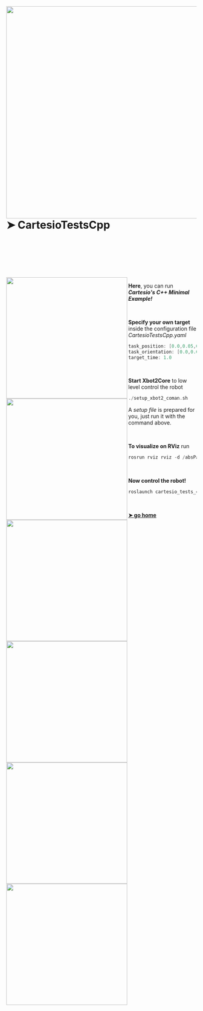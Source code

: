 
<img align="right" src="https://user-images.githubusercontent.com/15608027/118106879-62679800-b3de-11eb-845b-666ac6ad77c9.png" width="560"/>

# ➤ CartesioTestsCpp

<br />
<br />
<br />
<br />
<br />
<br />

<img align="left" src="https://user-images.githubusercontent.com/15608027/117687394-0d4a3d00-b1b8-11eb-8691-953fc945cf71.png" width="320"/>

**Here**, you can run **_Cartesio's C++ Minimal Example!_**

<img align="left" src="https://user-images.githubusercontent.com/15608027/117687394-0d4a3d00-b1b8-11eb-8691-953fc945cf71.png" width="320"/>

<br />

**Specify your own target** inside the configuration file _CartesioTestsCpp.yaml_
```c++
task_position: [0.0,0.05,0.0]
task_orientation: [0.0,0.0,90.0]
target_time: 1.0
```

<img align="left" src="https://user-images.githubusercontent.com/15608027/117687394-0d4a3d00-b1b8-11eb-8691-953fc945cf71.png" width="320"/>

<br />

**Start Xbot2Core** to low level control the robot

```c++
./setup_xbot2_coman.sh
```
A _setup file_ is prepared for you, just run it with the command above.

<img align="left" src="https://user-images.githubusercontent.com/15608027/117687394-0d4a3d00-b1b8-11eb-8691-953fc945cf71.png" width="320"/>

<br />

**To visualize on RViz** run

```c++
rosrun rviz rviz -d /absPath/CartesioTests/CartesioTestsCpp/configs/rviz/disp.rviz 

```

<img align="left" src="https://user-images.githubusercontent.com/15608027/117687394-0d4a3d00-b1b8-11eb-8691-953fc945cf71.png" width="320"/>

<br />

**Now control the robot!**

```c++
roslaunch cartesio_tests_cpp CartesioTestsCpp_Coman.launch
```

<img align="left" src="https://user-images.githubusercontent.com/15608027/117687394-0d4a3d00-b1b8-11eb-8691-953fc945cf71.png" width="320"/>

<br />



[**➤ go home**](https://github.com/lia2790/CartesioTests)
